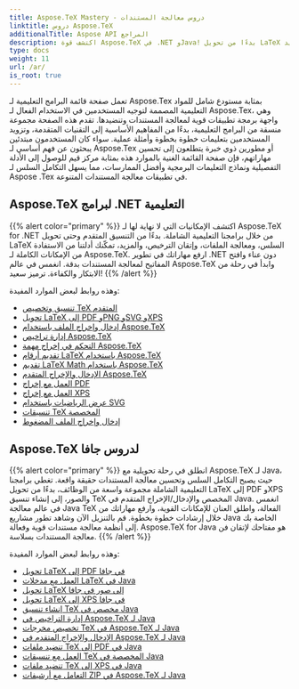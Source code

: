 ```yaml
---
title: Aspose.TeX Mastery - دروس معالجة المستندات
linktitle: دروس Aspose.TeX
additionalTitle: Aspose API المراجع
description: اكتشف قوة Aspose.TeX في .NET وJava! بدءًا من تحويل LaTeX إلى التنسيق المتقدم، ترشد هذه البرامج التعليمية المبتدئين إلى المطورين المحترفين. ترميز سعيد!
type: docs
weight: 11
url: /ar/
is_root: true
---
```


تعمل صفحة قائمة البرامج التعليمية لـ Aspose.Tex بمثابة مستودع شامل للمواد التعليمية المصممة لتوجيه المستخدمين في الاستخدام الفعال لـ Aspose.Tex، وهي واجهة برمجة تطبيقات قوية لمعالجة المستندات وتنضيدها. تقدم هذه الصفحة مجموعة منسقة من البرامج التعليمية، بدءًا من المفاهيم الأساسية إلى التقنيات المتقدمة، وتزويد المستخدمين بتعليمات خطوة بخطوة وأمثلة عملية. سواء كان المستخدمون مبتدئين يبحثون عن فهم أساسي لـ Aspose.Tex أو مطورين ذوي خبرة يتطلعون إلى تحسين مهاراتهم، فإن صفحة القائمة الغنية بالموارد هذه بمثابة مركز قيم للوصول إلى الأدلة التفصيلية ونماذج التعليمات البرمجية وأفضل الممارسات، مما يسهل التكامل السلس لـ Aspose .Tex في تطبيقات معالجة المستندات المتنوعة.

## Aspose.TeX لبرامج .NET التعليمية
{{% alert color="primary" %}}
اكتشف الإمكانيات التي لا نهاية لها لـ Aspose.TeX for .NET من خلال برامجنا التعليمية الشاملة. بدءًا من التنسيق المتقدم وحتى تحويل LaTeX السلس، ومعالجة الملفات، وإتقان الترخيص، والمزيد، تمكّنك أدلتنا من الاستفادة من الإمكانات الكاملة لـ Aspose.TeX. ارفع مهاراتك في تطوير .NET دون عناء وافتح المفاتيح لمعالجة المستندات بدقة. انغمس في عالم Aspose.TeX وابدأ في رحلة من الابتكار والكفاءة. ترميز سعيد!
{{% /alert %}}

وهذه روابط لبعض الموارد المفيدة:
 
- [تنسيق وتخصيص TeX المتقدم](./net/advanced-formatting-and-customization/)
- [تحويل LaTeX إلى PDF وPNG وSVG وXPS](./net/latex-conversion/)
- [إدخال وإخراج الملف باستخدام Aspose.TeX](./net/file-input-output/)
- [إدارة تراخيص Aspose.TeX](./net/licensing/)
- [التحكم في إخراج مهمة Aspose.TeX](./net/job-output/)
- [تقديم أرقام LaTeX باستخدام Aspose.TeX](./net/render-latex-figures/)
- [تقديم LaTeX Math باستخدام Aspose.TeX](./net/render-latex-math/)
- [الإدخال والإخراج المتقدم Aspose.TeX](./net/advanced-io/)
- [العمل مع إخراج PDF](./net/pdf-output/)
- [العمل مع إخراج XPS](./net/xps-output/)
- [عرض الرياضيات باستخدام SVG](./net/svg-math-rendering/)
- [تنسيقات TeX المخصصة](./net/custom-tex-formats/)
- [إدخال وإخراج الملف المضغوط](./net/zip-file-io/)


## Aspose.TeX لدروس جافا
{{% alert color="primary" %}}
انطلق في رحلة تحويلية مع Aspose.TeX لـ Java، حيث يصبح التكامل السلس وتحسين معالجة المستندات حقيقة واقعة. تغطي برامجنا التعليمية الشاملة مجموعة واسعة من الوظائف، بدءًا من تحويل LaTeX إلى PDF وXPS والصور، إلى إنشاء تنسيق TeX المخصص والإدخال/الإخراج المتقدم في Java. انغمس في عالم معالجة Java TeX الفعالة، واطلق العنان للإمكانات القوية، وارفع مهاراتك من خلال إرشادات خطوة بخطوة. قم بالتنزيل الآن وشاهد تطور مشاريع Java الخاصة بك إلى أنظمة معالجة مستندات قوية وفعالة. Aspose.TeX for Java هو مفتاحك لإتقان فن معالجة المستندات بسلاسة.
{{% /alert %}}

وهذه روابط لبعض الموارد المفيدة:

- [تحويل LaTeX إلى PDF في جافا](./java/converting-lato-pdf/)
- [العمل مع مدخلات LaTeX في Java](./java/working-with-lainputs/)
- [تحويل LaTeX إلى صور في جافا](./java/converting-lato-images/)
- [تحويل LaTeX إلى XPS في جافا](./java/converting-lato-xps/)
- [إنشاء تنسيق TeX مخصص في Java](./java/custom-format/)
- [إدارة التراخيص في Aspose.TeX لـ Java](./java/managing-licenses/)
- [تخصيص مخرجات TeX في Aspose.TeX لـ Java](./java/customizing-output/)
- [الإدخال والإخراج المتقدم في Aspose.TeX لـ Java](./java/advanced-io/)
- [تنضيد ملفات TeX إلى PDF في Java](./java/typesetting-tex-to-pdf/)
- [العمل مع تنسيقات TeX المخصصة في Java](./java/custom-tex-formats/)
- [تنضيد ملفات TeX إلى XPS في Java](./java/typesetting-tex-to-xps/)
- [التعامل مع أرشيفات ZIP في Aspose.TeX لـ Java](./java/zip-archives/)
